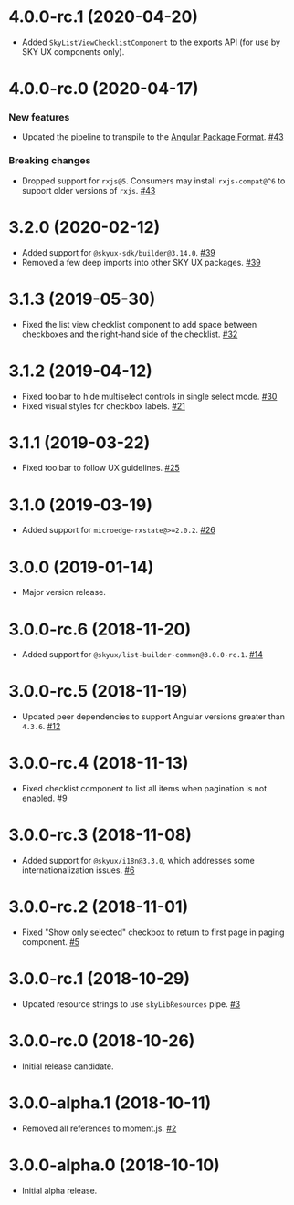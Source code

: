 # 4.0.0-rc.1 (2020-04-20)

- Added `SkyListViewChecklistComponent` to the exports API (for use by SKY UX components only).

# 4.0.0-rc.0 (2020-04-17)

### New features

- Updated the pipeline to transpile to the [Angular Package Format](https://docs.google.com/document/d/1CZC2rcpxffTDfRDs6p1cfbmKNLA6x5O-NtkJglDaBVs/preview). [#43](https://github.com/blackbaud/skyux-list-builder-view-checklist/pull/43)

### Breaking changes

- Dropped support for `rxjs@5`. Consumers may install `rxjs-compat@^6` to support older versions of `rxjs`. [#43](https://github.com/blackbaud/skyux-list-builder-view-checklist/pull/43)

# 3.2.0 (2020-02-12)

- Added support for `@skyux-sdk/builder@3.14.0`. [#39](https://github.com/blackbaud/skyux-list-builder-view-checklist/pull/39)
- Removed a few deep imports into other SKY UX packages. [#39](https://github.com/blackbaud/skyux-list-builder-view-checklist/pull/39)

# 3.1.3 (2019-05-30)

- Fixed the list view checklist component to add space between checkboxes and the right-hand side of the checklist. [#32](https://github.com/blackbaud/skyux-list-builder-view-checklist/pull/32)

# 3.1.2 (2019-04-12)

- Fixed toolbar to hide multiselect controls in single select mode. [#30](https://github.com/blackbaud/skyux-list-builder-view-checklist/pull/30)
- Fixed visual styles for checkbox labels. [#21](https://github.com/blackbaud/skyux-list-builder-view-checklist/pull/21)

# 3.1.1 (2019-03-22)

- Fixed toolbar to follow UX guidelines. [#25](https://github.com/blackbaud/skyux-list-builder-view-checklist/pull/25)

# 3.1.0 (2019-03-19)

- Added support for `microedge-rxstate@>=2.0.2`. [#26](https://github.com/blackbaud/skyux-list-builder-view-checklist/pull/26)

# 3.0.0 (2019-01-14)

- Major version release.

# 3.0.0-rc.6 (2018-11-20)

- Added support for `@skyux/list-builder-common@3.0.0-rc.1`. [#14](https://github.com/blackbaud/skyux-list-builder-view-checklist/pull/14)

# 3.0.0-rc.5 (2018-11-19)

- Updated peer dependencies to support Angular versions greater than `4.3.6`. [#12](https://github.com/blackbaud/skyux-list-builder-view-checklist/pull/12)

# 3.0.0-rc.4 (2018-11-13)

- Fixed checklist component to list all items when pagination is not enabled. [#9](https://github.com/blackbaud/skyux-list-builder-view-checklist/pull/9)

# 3.0.0-rc.3 (2018-11-08)

- Added support for `@skyux/i18n@3.3.0`, which addresses some internationalization issues. [#6](https://github.com/blackbaud/skyux-list-builder-view-checklist/pull/6)

# 3.0.0-rc.2 (2018-11-01)

- Fixed "Show only selected" checkbox to return to first page in paging component. [#5](https://github.com/blackbaud/skyux-list-builder-view-checklist/pull/5)

# 3.0.0-rc.1 (2018-10-29)

- Updated resource strings to use `skyLibResources` pipe. [#3](https://github.com/blackbaud/skyux-list-builder-view-checklist/pull/3)

# 3.0.0-rc.0 (2018-10-26)

- Initial release candidate.

# 3.0.0-alpha.1 (2018-10-11)

- Removed all references to moment.js. [#2](https://github.com/blackbaud/skyux-list-builder-view-checklist/pull/2)

# 3.0.0-alpha.0 (2018-10-10)

- Initial alpha release.

